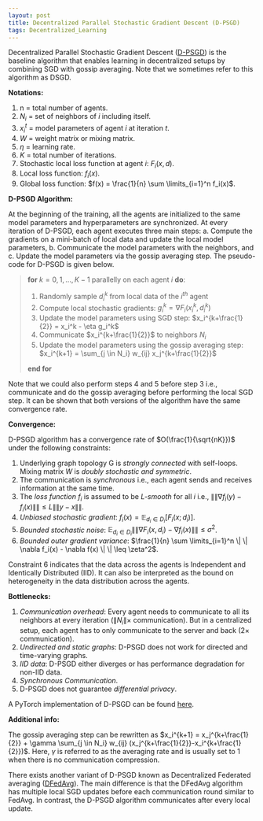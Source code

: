 ```yaml
---
layout: post
title: Decentralized Parallel Stochastic Gradient Descent (D-PSGD)
tags: Decentralized_Learning
---
```


Decentralized Parallel Stochastic Gradient Descent ([D-PSGD](https://arxiv.org/pdf/1705.09056.pdf)) is the baseline algorithm that enables learning in decentralized setups by combining SGD with gossip averaging. Note that we sometimes refer to this algorithm as DSGD.

**Notations:**

1. n = total number of agents.
2. $N_i$ = set of neighbors of $i$ including itself.
3. $x_i^t$ = model parameters of agent $i$ at iteration $t$.
4. $W$ = weight matrix or mixing matrix.
5. $\eta$ = learning rate.
6. $K$ = total number of iterations.
7. Stochastic local loss function at agent $i$: $F_i(x,d)$.
8. Local loss function: $f_i(x)$.
9. Global loss function: $f(x) = \frac{1}{n} \sum \limits_{i=1}^n f_i(x)$.

**D-PSGD Algorithm:**

At the beginning of the training, all the agents are initialized to the same model parameters and hyperparameters are synchronized. At every iteration of D-PSGD, each agent executes three main steps: a. Compute the gradients on a mini-batch of local data and update the local model parameters, b. Communicate the model parameters with the neighbors, and c. Update the model parameters via the gossip averaging step. The pseudo-code for D-PSGD is given below.

> **for** $k = 0,1,...,K-1$ parallelly on each agent $i$ **do**:  
>  1. Randomly sample $d_i^k$ from local data of the $i^{th}$ agent
>  2. Compute local stochastic gradients: $g_i^k = \nabla F_i(x_i^k, d_i^k)$
>  3. Update the model parameters using SGD step: $x_i^{k+\frac{1}{2}} = x_i^k - \eta g_i^k$
>  4. Communicate $x_i^{k+\frac{1}{2}}$ to neighbors $N_i$
>  5. Update the model parameters using the gossip averaging step: $x_i^{k+1} = \sum_{j \in N_i} w_{ij} x_j^{k+\frac{1}{2}}$
>     
> **end for**

Note that we could also perform steps 4 and 5 before step 3 i.e., communicate and do the gossip averaging before performing the local SGD step. It can be shown that both versions of the algorithm have the same convergence rate. 

**Convergence:**

D-PSGD algorithm has a convergence rate of $O(\frac{1}{\sqrt{nK}})$ under the following constraints:
1. Underlying graph topology G is *strongly connected* with self-loops. Mixing matrix $W$ is *doubly stochastic and symmetric*. 
2. The communication is *synchronous* i.e., each agent sends and receives information at the same time.
3. The *loss function $f_i$* is assumed to be *L-smooth* for all $i$ i.e., $\| \| \nabla f_i(y)-f_i(x) \| \| \leq L \| \| y-x \| \|$.
4. *Unbiased stochastic gradient*: $f_i(x) = \mathbb{E}_{d_i \in D_i}[F_i(x; d_i)]$.
5. *Bounded stochastic noise*: $\mathbb{E}_{d_i \in D_i} \| \|  \nabla F_i(x,d_i) - \nabla f_i(x) \| \| \leq \sigma^2$.
6. *Bounded outer gradient variance*: $\frac{1}{n} \sum \limits_{i=1}^n \| \|  \nabla f_i(x) - \nabla f(x) \| \|  \leq \zeta^2$.

Constraint 6 indicates that the data across the agents is Independent and Identically Distributed (IID). It can also be interpreted as the bound on heterogeneity in the data distribution across the agents. 

**Bottlenecks:**

1. *Communication overhead*: Every agent needs to communicate to all its neighbors at every iteration ($\| N_i \| \times$ communication). But in a centralized setup, each agent has to only communicate to the server and back ($2 \times$ communication).
2. *Undirected and static graphs*: D-PSGD does not work for directed and time-varying graphs.
3. *IID data*: D-PSGD either diverges or has performance degradation for non-IID data.
4. *Synchronous Communication*.
5. D-PSGD does not guarantee *differential privacy*.

A PyTorch implementation of D-PSGD can be found [here](https://github.com/aparna-aketi/d_psgd).

**Additional info:**

The gossip averaging step can be rewritten as $x_i^{k+1} = x_j^{k+\frac{1}{2}} + \gamma \sum_{j \in N_i} w_{ij} (x_j^{k+\frac{1}{2}}-x_i^{k+\frac{1}{2}})$. Here, $\gamma$ is referred to as the averaging rate and is usually set to $1$ when there is no communication compression.

There exists another variant of D-PSGD known as Decentralized Federated averaging ([DFedAvg](https://arxiv.org/pdf/2104.11375.pdf)). The main difference is that the DFedAvg algorithm has multiple local SGD updates before each communication round similar to FedAvg. In contrast, the D-PSGD algorithm communicates after every local update. 

